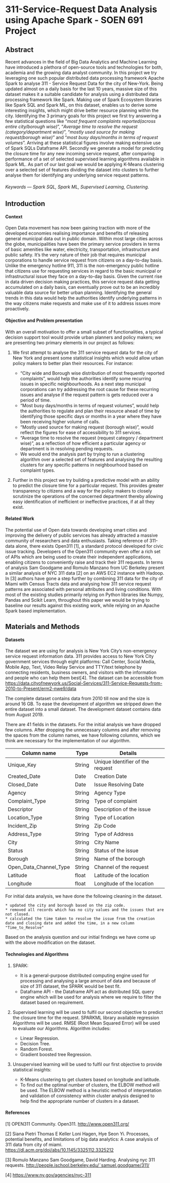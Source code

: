 # 311-Service-Request Data Analysis using Apache Spark - SOEN 691 Project

## Abstract
Recent advances in the field of Big Data Analytics and Machine Learning have introduced a plethora of open-source tools and technologies for both, 
academia and the growing data analyst community. In this project we try leveraging one such popular distributed data processing framework Apache Spark
to analyse 311 - Service Request Data for the city of New-York. Being updated almost on a daily basis for the last 10 years, massive size of this dataset makes it a suitable candidate for analysis using a distributed data processing framework like Spark. Making use of Spark Ecosystem libraries like Spark SQL and Spark ML, on this dataset, enables us to derive some interesting insights, which might drive better resource planning within the city. Identifying the 3 primary goals for this project we first try answering a few statistical questions like “*most frequent complaints reported(across entire city/borough wise)*”, “*Average time to resolve the request (category/department wise)*”, “*mostly used source for making request(borough wise)*” and “*most busy days/months in terms of request volumes*”.
Arriving at these statistical figures involve making extensive use of Spark SQLs Dataframe API. Secondly we generate a model for predicting the closure time for any new incoming service request, after comparing performance of a set of selected supervised learning algorithms available in Spark ML. As part of our last goal we would be applying K-Means clustering over a selected set of features dividing the dataset into clusters to further analyse them for identifying any underlying service request patterns.


###### Keywords — Spark SQL, Spark ML, Supervised Learning, Clustering.

## Introduction

#### Context
Open Data movement has now been gaining traction with more of the developed economies realising importance and benefits of releasing general municipal data out in public domain. Within most large cities across the globe, municipalities have been the primary service providers in terms of basic amenities like water, electricity, transportation, infrastructure and public safety. It’s the very nature of their job that requires municipal corporations to handle service request from citizens on a day-to-day basis. Unlike the emergency hotline 911, 311 is the non-emergency public hotline that citizens use for requesting services in regard to the basic municipal or infrastructural issue they face on a day-to-day basis. Given the current rise in data driven decision making practices, this service request data getting accumulated on a daily basis, can eventually prove out to be an incredibly valuable data source for better urban planning. Identifying the general trends in this data would help the authorities identify underlying patterns in the way citizens make requests and make use of it to address issues more proactively.

#### Objective and Problem presentation
With an overall motivation to offer a small subset of functionalities, a typical decision support tool would provide urban planners and policy makers; we are presenting two primary elements in our project as follows:

1. We first attempt to analyse the 311 service request data for the city of New York and present some statistical insights which would allow urban policy makers to better plan their resources. For instance:
	* “City wide and Borough wise distribution of most frequently reported complaints”, would help the authorities identify some recurring issues in specific neighbourhoods. As a next step municipal corporations can try addressing the root cause for these recurring issues and analyse if the request pattern is gets reduced over a period of time.
	* “Most busy days/months in terms of request volumes”, would help the authorities to regulate and plan their resource ahead of time by identifying those specific days or months in a year where they have been receiving higher volume of calls.
	* “Mostly used source for making request (borough wise)”, would reflect the figures for ease of accessibility to 311 services.
	* “Average time to resolve the request (request category / department wise)”, as a reflection of how efficient a particular agency or department is in resolving pending requests.
	* We would end the analysis part by trying to run a clustering algorithm over a selected set of features and analysing the resulting clusters for any specific patterns in neighbourhood based on complaint types.

2. Further in this project we try building a predictive model with an ability to predict the closure time for a particular request. This provides greater transparency to citizens and a way for the policy makers to closely scrutinize the operations of the concerned department thereby allowing easy identification of inefficient or ineffective practices, if at all they exist.

#### Related Work
The potential use of Open data towards developing smart cities and improving the delivery of public services has already attracted a massive community of researchers and data enthusiasts. Taking reference of 311-data alone, there exists Open311 [1], a standard protocol developed for civic issue tracking. Developers of the Open311 community even offer a rich set of APIs which are being used to create their independent applications, enabling citizens to conveniently raise and track their 311 requests. In terms of analysis Sam Goodgame and Romulo Manzano from UC Berkeley present a similar analysis of NYC 311 data [2] on an AWS EC2 instance with Hadoop. In [3] authors have gone a step further by combining 311 data for the city of Miami with Census Tracts data and analysing how 311 service request patterns are associated with personal attributes and living conditions. With most of the existing studies primarily relying on Python libraries like Numpy, Pandas and Scikit Learn, throughout this paper we would be trying to baseline our results against this existing work, while relying on an Apache Spark based implementation.

## Materials and Methods

#### Datasets

The dataset we are using for analysis is New York City’s non-emergency service request information data. 311 provides access to New York City government services through eight platforms: Call Center, Social Media, Mobile App, Text, Video Relay Service and TTY/text telephone by connecting residents, business owners, and visitors with the information and people who can help them best[4].
The dataset can be accessible from https://data.cityofnewyork.us/Social-Services/311-Service-Requests-from-2010-to-Present/erm2-nwe9/data

The complete dataset contains data from 2010 till now and the size is around 16 GB. To ease the development of algorithm we stripped down the entire dataset into a small dataset. The development dataset contains data from August 2019.

There are 41 fields in the datasets. For the initial analysis we have dropped few columns. After dropping the unnecessary columns and after removing the spaces from the column names, we have following columns, which we think are necessary for the implementation of our algorithm.

| Column name | Type | Details |
|---|---|---|
| Unique_Key | String | Unique Identifier of the request |
| Created_Date | Date | Creation Date |
| Closed_Date | Date  | Issue Resolving Date |
| Agency | String | Agency Type |
| Complaint_Type | String | Type of complaint |
| Descriptor | String | Description of the issue |
| Location_Type | String | Type of Location |
| Incident_Zip | String | Zip Code |
| Address_Type | String | Type of Address  |
| City | String | City Name  |
| Status | String | Status of the issue |
| Borough | String | Name of the borough  |
| Open_Data_Channel_Type  | String | Channel of the request |
| Latitude | float | Latitude of the location |
| Longitude  | float | Longitude of the location |

For initial data analysis, we have done the following cleaning in the dataset.

	* updated the city and borough based on the zip code. 
	* removed all records which has no city values and the issues that are not closed.
	* calculated the time taken to resolve the issue from the creation date and closing date and added the time, in a new column "Time_to_Resolve"

Based on the analysis question and our initial findings we have come up with the above modification on the dataset.

#### Technologies and Algorithms

1. SPARK:
	* It is a general-purpose distributed computing engine used for processing and analysing a large amount of data and because of size of 311 dataset, the SPARK would be best fit.
	* Dataframe API - the Dataframe API act as distributed SQL query engine which will be used for analysis where we require to filter the dataset based on requirement.

2. Supervised learning will be used to fulfil our second objective to predict the closure time for the request. SPARKML library available regression Algorithms will be used. RMSE (Root Mean Squared Error) will be used to evaluate our Algorithms. Algorithm includes:
	* Linear Regression.
	* Decision Tree.
	* Random Forest.
	* Gradient boosted tree Regression.

2. Unsupervised learning will be used to fulfil our first objective to provide statistical insights:
	* K-Means clustering to get clusters based on longitude and latitude.
	* To find out the optimal number of clusters, the ELBOW method will be used. The ELBOW method is a heuristic method of interpretation and validation of consistency within cluster analysis designed to help find the appropriate number of clusters in a dataset.





#### References
[1] OPEN311 Community. Open311. http://www.open311.org/

[2] Siana Pietri Thomas E Keller Loni Hagen, Hye Seon Yi.
Processes, potential benefits, and limitations of big data
analytics: A case analysis of 311 data from city of
miami. https://dl.acm.org/doi/abs/10.1145/3325112.3325212

[3] Romulo Manzano Sam Goodgame, David Harding.
Analysing nyc 311 requests. http://people.ischool.berkeley.edu/˜samuel.goodgame/311/

[4] https://www.ny.gov/agencies/nyc-311
